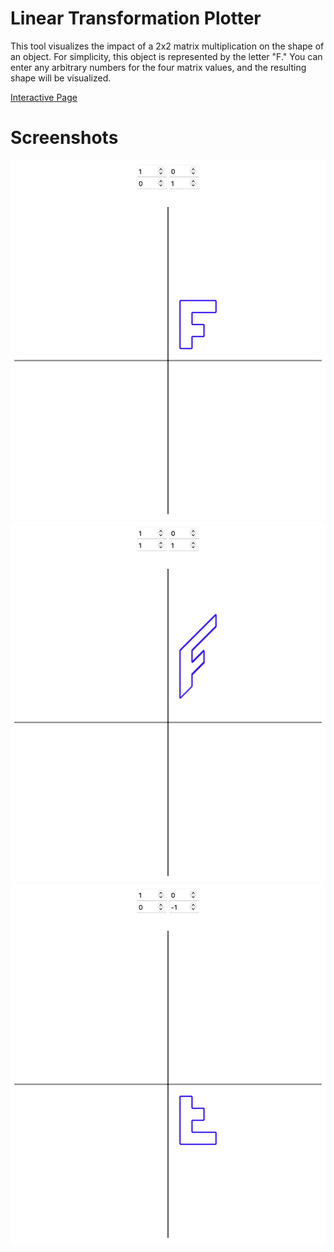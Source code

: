 # Linear Transformation Plotter

This tool visualizes the impact of a 2x2 matrix multiplication on the shape of an object.
For simplicity, this object is represented by the letter "F."
You can enter any arbitrary numbers for the four matrix values, and the resulting shape will be visualized.

 [Interactive Page](https://lischilpp.github.io/Linear-Transformation-Plotter)

 # Screenshots
![](screenshots/identity.png)
![](screenshots/skew_y.png)
![](screenshots/mirror_x.png)

